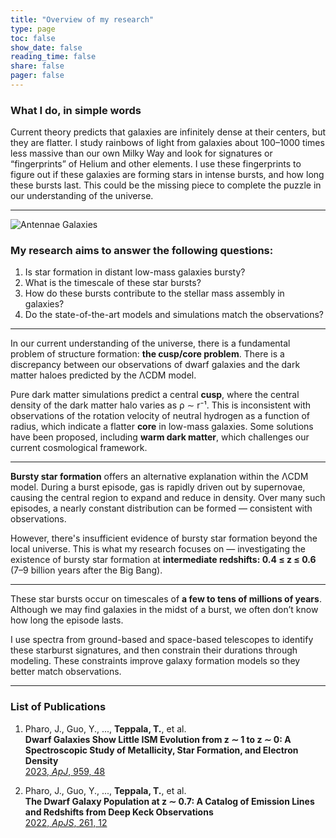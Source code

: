 ```yaml
---
title: "Overview of my research"
type: page
toc: false
show_date: false
reading_time: false
share: false
pager: false
---
```


### What I do, in simple words

Current theory predicts that galaxies are infinitely dense at their centers, but they are flatter. I study rainbows of light from galaxies about 100–1000 times less massive than our own Milky Way and look for signatures or “fingerprints” of Helium and other elements. I use these fingerprints to figure out if these galaxies are forming stars in intense bursts, and how long these bursts last. This could be the missing piece to complete the puzzle in our understanding of the universe.

---

![Antennae Galaxies](/uploads/Antennae_galaxies_xl.jpg)

### My research aims to answer the following questions:
1. Is star formation in distant low-mass galaxies bursty?  
2. What is the timescale of these star bursts?  
3. How do these bursts contribute to the stellar mass assembly in galaxies?  
4. Do the state-of-the-art models and simulations match the observations?

---

In our current understanding of the universe, there is a fundamental problem of structure formation: **the cusp/core problem**. There is a discrepancy between our observations of dwarf galaxies and the dark matter haloes predicted by the ΛCDM model.

Pure dark matter simulations predict a central **cusp**, where the central density of the dark matter halo varies as ρ ∼ r⁻¹. This is inconsistent with observations of the rotation velocity of neutral hydrogen as a function of radius, which indicate a flatter **core** in low-mass galaxies. Some solutions have been proposed, including **warm dark matter**, which challenges our current cosmological framework.

---

**Bursty star formation** offers an alternative explanation within the ΛCDM model. During a burst episode, gas is rapidly driven out by supernovae, causing the central region to expand and reduce in density. Over many such episodes, a nearly constant distribution can be formed — consistent with observations.

However, there's insufficient evidence of bursty star formation beyond the local universe. This is what my research focuses on — investigating the existence of bursty star formation at **intermediate redshifts: 0.4 ≤ z ≤ 0.6** (7–9 billion years after the Big Bang).

---

These star bursts occur on timescales of **a few to tens of millions of years**.  Although we may find galaxies in the midst of a burst, we often don’t know how long the episode lasts.

I use spectra from ground-based and space-based telescopes to identify these starburst signatures, and then constrain their durations through modeling. These constraints improve galaxy formation models so they better match observations.

---

### List of Publications

1. Pharo, J., Guo, Y., ..., **Teppala, T.**, et al.  
   **Dwarf Galaxies Show Little ISM Evolution from z ∼ 1 to z ∼ 0: A Spectroscopic Study of Metallicity, Star Formation, and Electron Density**  
   [2023, *ApJ*, 959, 48](https://ui.adsabs.harvard.edu/abs/2023ApJ...959...48P/abstract)

2. Pharo, J., Guo, Y., ..., **Teppala, T.**, et al.  
   **The Dwarf Galaxy Population at z ∼ 0.7: A Catalog of Emission Lines and Redshifts from Deep Keck Observations**  
   [2022, *ApJS*, 261, 12](https://ui.adsabs.harvard.edu/abs/2022ApJS..261...12P/abstract)

